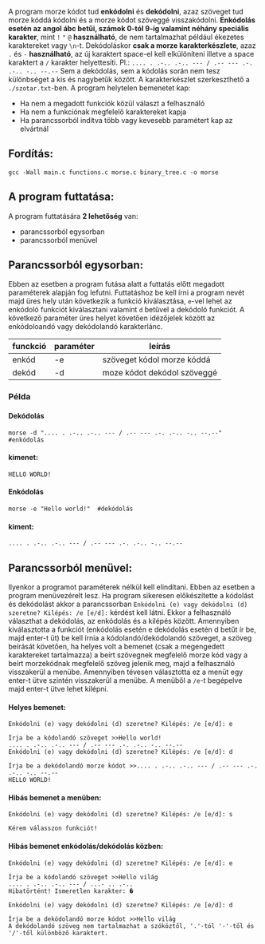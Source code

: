 A program morze kódot tud **enkódolni** és **dekódolni**, azaz szöveget tud morze kóddá kódolni és a morze kódot szöveggé visszakódolni. **Enkódolás esetén az angol ábc betűi, számok 0-tól 9-ig valamint néhány speciális karakter**, mint `!` `"` `@` **használható**, de nem tartalmazhat például ékezetes karaktereket vagy `\n`-t. Dekódoláskor **csak a morze karakterkészlete**, azaz `.` és  `-` **használható**, az új karaktert space-el kell elkülöníteni illetve a space karaktert a `/` karakter helyettesíti. Pl.: `.... . .-.. .-.. --- / .-- --- .-. .-.. -.. --.--` Sem a dekódolás, sem a kódolás során nem tesz különbséget a kis és nagybetűk között. A karakterkészlet szerkeszthető a `./szotar.txt`-ben.
A program helytelen bemenetet kap:
- Ha nem a megadott funkciók közül választ a felhasználó
- Ha nem a funkciónak megfelelő karaktereket kapja
- Ha parancssorból indítva több vagy kevesebb paramétert kap az elvártnál
## Fordítás:
```shell
gcc -Wall main.c functions.c morse.c binary_tree.c -o morse
```
## A program futtatása:
A program futtatására **2 lehetőség** van:
- parancssorból egysorban
- parancssorból menüvel
## Parancssorból egysorban:
Ebben az esetben a program futása alatt a futtatás előtt megadott paraméterek alapján fog lefutni. Futtatáshoz be kell írni a program nevét majd üres hely után következik a funkció kiválasztása, `e`-vel lehet az enkódoló funkciót kiválasztani valamint `d` betűvel a dekódoló funkciót. A következő paraméter üres helyet követően idézőjelek között az enkódoloandó vagy dekódolandó karakterlánc.

| funckció | paraméter | leírás                      |
| -------- | --------- | --------------------------- |
| enkód    | -e        | szöveget kódol morze kóddá  |
| dekód    | -d        | moze kódot dekódol szöveggé |

### Példa

#### Dekódolás
```shell
morse -d ".... . .-.. .-.. --- / .-- --- .-. .-.. -.. --.--"  #enkódolás
```

#### kimenet:
```
HELLO WORLD!
```

#### Enkódolás
```shell
morse -e "Hello world!"  #dekódolás
```
#### kiment:
```
.... . .-.. .-.. --- / .-- --- .-. .-.. -.. --.--
```
## Parancssorból menüvel:
Ilyenkor a programot paraméterek nélkül kell elindítani. Ebben az esetben a program menüvezérelt lesz. Ha program sikeresen előkészítette a kódolást és dekódolást akkor a parancssorban `Enkódolni (e) vagy dekódolni (d) szeretne? Kilépés: /e [e/d]:` kérdést kell látni. Ekkor a felhasználó választhat a dekódolás, az enkódolás és a kilépés között. Amennyiben kiválasztotta a funkciót (enkódolás esetén e dekódolás esetén d betűt ír be, majd enter-t üt) be kell írnia a kódolandó/dekódolandó szöveget, a szöveg beírását követően, ha helyes volt a bemenet (csak a megengedett karaktereket tartalmazza) a beírt szövegnek megfelelő morze kód vagy a beírt morzekódnak megfelelő szöveg jelenik meg, majd a felhasználó visszakerül a menübe. Amennyiben tévesen választotta ez a menüt egy enter-t ütve szintén visszakerül a menübe. A menüből a `/e`-t begépelve majd enter-t ütve lehet kilépni.
#### Helyes bemenet:
```
Enkódolni (e) vagy dekódolni (d) szeretne? Kilépés: /e [e/d]: e

Írja be a kódolandó szöveget >>Hello world!
.... . .-.. .-.. --- / .-- --- .-. .-.. -.. --.-- 
Enkódolni (e) vagy dekódolni (d) szeretne? Kilépés: /e [e/d]: d

Írja be a dekódolandó morze kódot >>.... . .-.. .-.. --- / .-- --- .-. .-.. -.. --.--
HELLO WORLD!
```
#### Hibás bemenet a menüben:
```
Enkódolni (e) vagy dekódolni (d) szeretne? Kilépés: /e [e/d]: s

Kérem válasszon funkciót!
```
#### Hibás bemenet enkódolás/dekódolás közben:
```
Enkódolni (e) vagy dekódolni (d) szeretne? Kilépés: /e [e/d]: e

Írja be a kódolandó szöveget >>Hello világ
.... . .-.. .-.. --- / ...- .. .-.. 
Hibatörtént! Ismeretlen karakter: �

Enkódolni (e) vagy dekódolni (d) szeretne? Kilépés: /e [e/d]: d

Írja be a dekódolandó morze kódot >>Hello világ
A dekódolandó szöveg nem tartalmazhat a szóköztől, '.'-tól '-'-től és '/'-től különböző karaktert.
```
